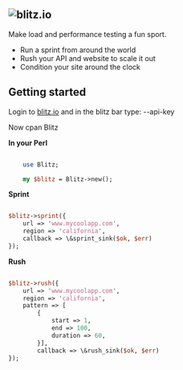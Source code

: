 ## ![blitz.io](http://blitz.io/images/logo2.png)

Make load and performance testing a fun sport.

* Run a sprint from around the world
* Rush your API and website to scale it out
* Condition your site around the clock

## Getting started
Login to [blitz.io](http://blitz.io) and in the blitz bar type:
    --api-key

Now
    cpan Blitz
 
**In your Perl**

```Perl

    use Blitz;

    my $blitz = Blitz->new();

```

**Sprint**

```Perl

$blitz->sprint({
    url => 'www.mycoolapp.com',
    region => 'california',
    callback => \&sprint_sink($ok, $err)
});

```

**Rush**

```Perl

$blitz->rush({
    url => 'www.mycoolapp.com',
    region => 'california',
    pattern => [
        {
            start => 1,
            end => 100,
            duration => 60,
        }],
        callback => \&rush_sink($ok, $err)
});

```
